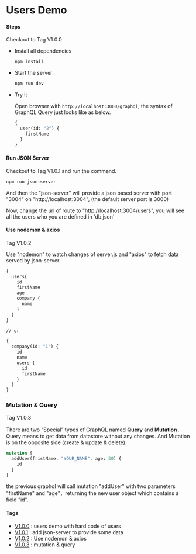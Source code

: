 # Users Demo

#### Steps

Checkout to Tag V1.0.0

- Install all dependencies

  ```bash
  npm install
  ```

- Start the server

  ```bash
  npm run dev
  ```

- Try it

  Open browser with `http://localhost:3000/graphql`, the syntax of GraphQL Query just looks like as below.

  ```graphql
  {
    user(id: "2") {
      firstName
    }
  }
  ```

#### Run JSON Server

Checkout to Tag V1.0.1 and run the command.

```bash
npm run json:server
```

And then the "json-server" will provide a json based server with port "3004" on "http://localhost:3004", (the default server port is 3000)

Now, change the url of route to "http://localhost:3004/users", you will see all the users who you are defined in 'db.json'

#### Use nodemon & axios

Tag V1.0.2

Use "nodemon" to watch changes of server.js and "axios" to fetch data served by json-server

```graphql
{
  users{
    id
    firstName
    age
    company {
      name
    }
  }
}

// or

{
  company(id: "1") {
    id
    name
    users {
      id
      firstName
    }
  }
}
```

### Mutation & Query

Tag V1.0.3

There are two “Special” types of GraphQL named **Query** and **Mutation**，  
Query means to get data from datastore without any changes. And Mutation is on the opposite side (create & update & delete).

```graphql
mutation {
  addUser(fristName: "YOUR_NAME", age: 30) {
    id
  }
}
```

the previous graphql will call mutation "addUser" with two parameters "firstName" and "age"，returning the new user object which contains a field "id".

#### Tags

- [V1.0.0](https://github.com/Gnotes/graphql/releases/tag/V1.0.0) : users demo with hard code of users
- [V1.0.1](https://github.com/Gnotes/graphql/releases/tag/V1.0.1) : add json-server to provide some data
- [V1.0.2](https://github.com/Gnotes/graphql/releases/tag/V1.0.2) : Use nodemon & axios
- [V1.0.3](https://github.com/Gnotes/graphql/releases/tag/V1.0.3) : mutation & query
